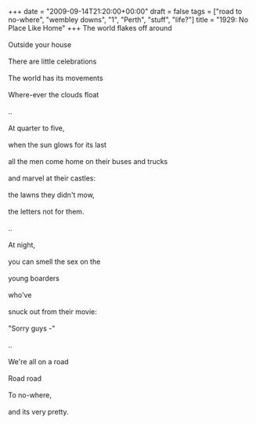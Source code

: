 +++
date = "2009-09-14T21:20:00+00:00"
draft = false
tags = ["road to no-where", "wembley downs", "1", "Perth", "stuff", "life?"]
title = "1929: No Place Like Home"
+++
The world flakes off around<br/><br/>Outside your house<br/><br/>There are little celebrations<br/><br/>The world has its movements<br/><br/>Where-ever the clouds float<br/><br/>..<br/><br/>At quarter to five,<br/><br/>when the sun glows for its last<br/><br/>all the men come home on their buses and trucks<br/><br/>and marvel at their castles:<br/><br/>the lawns they didn't mow,<br/><br/>the letters not for them.<br/><br/>..<br/><br/>At night,<br/><br/>you can smell the sex on the<br/><br/>young boarders<br/><br/>who've<br/><br/>snuck out from their movie:<br/><br/>"Sorry guys -"<br/><br/>..<br/><br/>We're all on a road<br/><br/>Road road<br/><br/>To no-where,<br/><br/>and its very pretty.<div class="blogger-post-footer"><img width='1' height='1' src='https://blogger.googleusercontent.com/tracker/5693059957647979680-6543119636753252861?l=cosmiccowbell.blogspot.com' alt='' /></div>